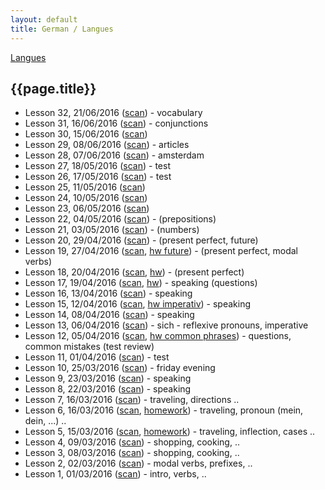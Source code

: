 ```yaml
---
layout: default
title: German / Langues
---
```


[Langues](..)

## {{page.title}}

* Lesson 32, 21/06/2016 ([scan](http://notes.drive.ondrejsika.com/languages/german/maria/german-lesson-32.pdf)) - vocabulary
* Lesson 31, 16/06/2016 ([scan](http://notes.drive.ondrejsika.com/languages/german/maria/german-lesson-31.pdf)) - conjunctions
* Lesson 30, 15/06/2016 ([scan](http://notes.drive.ondrejsika.com/languages/german/maria/german-lesson-30.pdf))
* Lesson 29, 08/06/2016 ([scan](http://notes.drive.ondrejsika.com/languages/german/maria/german-lesson-29.pdf)) - articles
* Lesson 28, 07/06/2016 ([scan](http://notes.drive.ondrejsika.com/languages/german/maria/german-lesson-28.pdf)) - amsterdam
* Lesson 27, 18/05/2016 ([scan](http://notes.drive.ondrejsika.com/languages/german/maria/german-lesson-27-test.pdf)) - test
* Lesson 26, 17/05/2016 ([scan](http://notes.drive.ondrejsika.com/languages/german/maria/german-lesson-26-test.pdf)) - test
* Lesson 25, 11/05/2016 ([scan](http://notes.drive.ondrejsika.com/languages/german/maria/german-lesson-25.pdf))
* Lesson 24, 10/05/2016 ([scan](http://notes.drive.ondrejsika.com/languages/german/maria/german-lesson-24.pdf))
* Lesson 23, 06/05/2016 ([scan](http://notes.drive.ondrejsika.com/languages/german/maria/german-lesson-23.pdf))
* Lesson 22, 04/05/2016 ([scan](http://notes.drive.ondrejsika.com/languages/german/maria/german-lesson-22.pdf)) - (prepositions)
* Lesson 21, 03/05/2016 ([scan](http://notes.drive.ondrejsika.com/languages/german/maria/german-lesson-21.pdf)) - (numbers)
* Lesson 20, 29/04/2016 ([scan](http://notes.drive.ondrejsika.com/languages/german/maria/german-lesson-20.pdf)) - (present perfect, future)
* Lesson 19, 27/04/2016 ([scan](http://notes.drive.ondrejsika.com/languages/german/maria/german-lesson-19.pdf), [hw future](http://notes.drive.ondrejsika.com/languages/german/maria/german-lesson-19-hw-future-tenses.pdf)) - (present perfect, modal verbs)
* Lesson 18, 20/04/2016 ([scan](http://notes.drive.ondrejsika.com/languages/german/maria/german-lesson-18.pdf), [hw](http://notes.drive.ondrejsika.com/languages/german/maria/german-lesson-18-hw.pdf)) - (present perfect)
* Lesson 17, 19/04/2016 ([scan](http://notes.drive.ondrejsika.com/languages/german/maria/german-lesson-17.pdf), [hw](http://notes.drive.ondrejsika.com/languages/german/maria/german-lesson-17-hw.pdf)) - speaking (questions)
* Lesson 16, 13/04/2016 ([scan](http://notes.drive.ondrejsika.com/languages/german/maria/german-lesson-16.pdf)) - speaking
* Lesson 15, 12/04/2016 ([scan](http://notes.drive.ondrejsika.com/languages/german/maria/german-lesson-15.pdf), [hw imperativ](http://notes.drive.ondrejsika.com/languages/german/maria/german-lesson-15-hw-imperativ.pdf)) - speaking
* Lesson 14, 08/04/2016 ([scan](http://notes.drive.ondrejsika.com/languages/german/maria/german-lesson-14.pdf)) - speaking
* Lesson 13, 06/04/2016 ([scan](http://notes.drive.ondrejsika.com/languages/german/maria/german-lesson-13.pdf)) - sich - reflexive pronouns, imperative
* Lesson 12, 05/04/2016 ([scan](http://notes.drive.ondrejsika.com/languages/german/maria/german-lesson-12.pdf), [hw common phrases](http://notes.drive.ondrejsika.com/languages/german/maria/german-lesson-12-hw-common-phrases.pdf)) - questions, common mistakes (test review)
* Lesson 11, 01/04/2016 ([scan](http://notes.drive.ondrejsika.com/languages/german/maria/german-lesson-11.pdf)) - test
* Lesson 10, 25/03/2016 ([scan](http://notes.drive.ondrejsika.com/languages/german/maria/german-lesson-10.pdf)) - friday evening
* Lesson 9, 23/03/2016 ([scan](http://notes.drive.ondrejsika.com/languages/german/maria/german-lesson-9.pdf)) - speaking
* Lesson 8, 22/03/2016 ([scan](http://notes.drive.ondrejsika.com/languages/german/maria/german-lesson-8.pdf)) - speaking
* Lesson 7, 16/03/2016 ([scan](http://notes.drive.ondrejsika.com/languages/german/maria/german-lesson-7.pdf)) - traveling, directions ..
* Lesson 6, 16/03/2016 ([scan](http://notes.drive.ondrejsika.com/languages/german/maria/german-lesson-6.pdf), [homework](http://notes.drive.ondrejsika.com/languages/german/maria/german-lesson-6-homework.pdf)) - traveling, pronoun (mein, dein, ...) ..
* Lesson 5, 15/03/2016 ([scan](http://notes.drive.ondrejsika.com/languages/german/maria/german-lesson-5.pdf), [homework](http://notes.drive.ondrejsika.com/languages/german/maria/german-lesson-5-homework.pdf)) - traveling, inflection, cases ..
* Lesson 4, 09/03/2016 ([scan](http://notes.drive.ondrejsika.com/languages/german/maria/german-lesson-4.pdf)) - shopping, cooking, ..
* Lesson 3, 08/03/2016 ([scan](http://notes.drive.ondrejsika.com/languages/german/maria/german-lesson-3.pdf)) - shopping, cooking, ..
* Lesson 2, 02/03/2016 ([scan](http://notes.drive.ondrejsika.com/languages/german/maria/german-lesson-2.pdf)) - modal verbs, prefixes, ..
* Lesson 1, 01/03/2016 ([scan](http://notes.drive.ondrejsika.com/languages/german/maria/german-lesson-1.pdf)) - intro, verbs, ..


